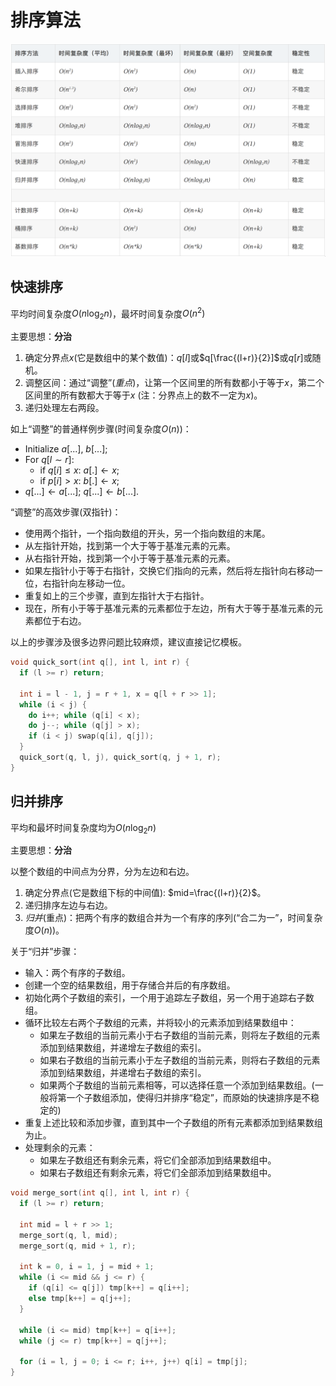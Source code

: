 # 排序算法

![picture 0](../../images/Sorting.png)

## 快速排序

平均时间复杂度$O(n\textrm{log}_2n)$，最坏时间复杂度$O(n^2)$

主要思想：**分治**

1. 确定分界点$x$(它是数组中的某个数值)：$q[l]$或$q[\frac{(l+r)}{2}]$或$q[r]$或随机。
2. 调整区间：通过“调整”(*重点*)，让第一个区间里的所有数都小于等于$x$，第二个区间里的所有数都大于等于$x$ (注：分界点上的数不一定为$x$)。
3. 递归处理左右两段。

如上“调整”的普通样例步骤(时间复杂度$O(n)$)：

- Initialize $a[...]$, $b[...]$;
- For $q[l\sim r]$:
  - if $q[i]\leq x$: $a[.]\leftarrow x$;
  - if $p[i]> x$: $b[.]\leftarrow x$;
- $q[...]\leftarrow a[...]$; $q[...]\leftarrow b[...]$.

“调整”的高效步骤(双指针)：

- 使用两个指针，一个指向数组的开头，另一个指向数组的末尾。
- 从左指针开始，找到第一个大于等于基准元素的元素。
- 从右指针开始，找到第一个小于等于基准元素的元素。
- 如果左指针小于等于右指针，交换它们指向的元素，然后将左指针向右移动一位，右指针向左移动一位。
- 重复如上的三个步骤，直到左指针大于右指针。
- 现在，所有小于等于基准元素的元素都位于左边，所有大于等于基准元素的元素都位于右边。

以上的步骤涉及很多边界问题比较麻烦，建议直接记忆模板。

```C++
void quick_sort(int q[], int l, int r) {
  if (l >= r) return;

  int i = l - 1, j = r + 1, x = q[l + r >> 1];
  while (i < j) {
    do i++; while (q[i] < x);
    do j--; while (q[j] > x);
    if (i < j) swap(q[i], q[j]);
  }
  quick_sort(q, l, j), quick_sort(q, j + 1, r);
}
```

## 归并排序

平均和最坏时间复杂度均为$O(n\textrm{log}_2n)$

主要思想：**分治**

以整个数组的中间点为分界，分为左边和右边。

1. 确定分界点(它是数组下标的中间值): $mid=\frac{(l+r)}{2}$。
2. 递归排序左边与右边。
3. *归并*(重点)：把两个有序的数组合并为一个有序的序列(“合二为一”，时间复杂度$O(n)$)。

关于“归并”步骤：

- 输入：两个有序的子数组。
- 创建一个空的结果数组，用于存储合并后的有序数组。
- 初始化两个子数组的索引，一个用于追踪左子数组，另一个用于追踪右子数组。
- 循环比较左右两个子数组的元素，并将较小的元素添加到结果数组中：
  - 如果左子数组的当前元素小于右子数组的当前元素，则将左子数组的元素添加到结果数组，并递增左子数组的索引。
  - 如果右子数组的当前元素小于左子数组的当前元素，则将右子数组的元素添加到结果数组，并递增右子数组的索引。
  - 如果两个子数组的当前元素相等，可以选择任意一个添加到结果数组。(一般将第一个子数组添加，使得归并排序“稳定”，而原始的快速排序是不稳定的)
- 重复上述比较和添加步骤，直到其中一个子数组的所有元素都添加到结果数组为止。
- 处理剩余的元素：
  - 如果左子数组还有剩余元素，将它们全部添加到结果数组中。
  - 如果右子数组还有剩余元素，将它们全部添加到结果数组中。

```C++
void merge_sort(int q[], int l, int r) {
  if (l >= r) return;

  int mid = l + r >> 1;
  merge_sort(q, l, mid);
  merge_sort(q, mid + 1, r);

  int k = 0, i = 1, j = mid + 1;
  while (i <= mid && j <= r) {
    if (q[i] <= q[j]) tmp[k++] = q[i++];
    else tmp[k++] = q[j++];
  }

  while (i <= mid) tmp[k++] = q[i++];
  while (j <= r) tmp[k++] = q[j++];

  for (i = l, j = 0; i <= r; i++, j++) q[i] = tmp[j];
}
```
